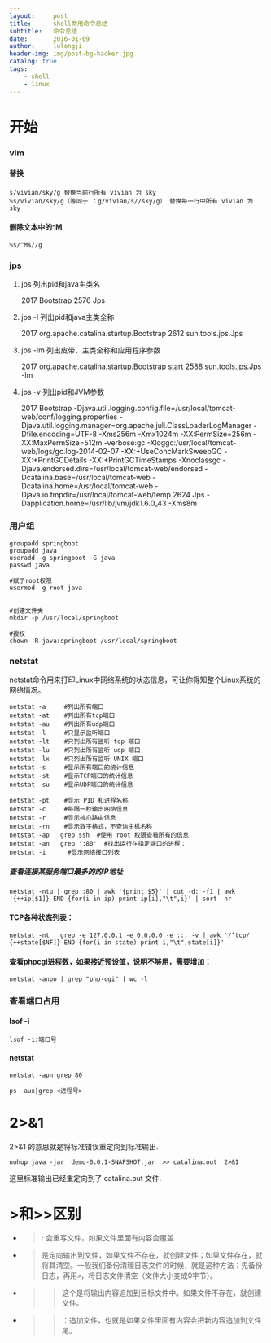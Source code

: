 ```yaml
---
layout:     post
title:      shell常用命令总结
subtitle:   命令总结
date:       2016-01-09
author:     lulongji
header-img: img/post-bg-hacker.jpg
catalog: true
tags:
    - shell
    - linux
---
```


# 开始


### vim 
#### 替换
    s/vivian/sky/g 替换当前行所有 vivian 为 sky 
    %s/vivian/sky/g（等同于 ：g/vivian/s//sky/g） 替换每一行中所有 vivian 为 sky 

#### 删除文本中的^M 
    %s/^M$//g 

### jps
1. jps
列出pid和java主类名

    2017 Bootstrap
    2576 Jps

2. jps -l
列出pid和java主类全称

    2017 org.apache.catalina.startup.Bootstrap
    2612 sun.tools.jps.Jps

3. jps -lm
列出皮带、主类全称和应用程序参数

    2017 org.apache.catalina.startup.Bootstrap start
    2588 sun.tools.jps.Jps -lm

4. jps -v
列出pid和JVM参数

    2017 Bootstrap -Djava.util.logging.config.file=/usr/local/tomcat-web/conf/logging.properties -Djava.util.logging.manager=org.apache.juli.ClassLoaderLogManager -Dfile.encoding=UTF-8 -Xms256m -Xmx1024m -XX:PermSize=256m -XX:MaxPermSize=512m -verbose:gc -Xloggc:/usr/local/tomcat-web/logs/gc.log-2014-02-07 -XX:+UseConcMarkSweepGC -XX:+PrintGCDetails -XX:+PrintGCTimeStamps -Xnoclassgc -Djava.endorsed.dirs=/usr/local/tomcat-web/endorsed -Dcatalina.base=/usr/local/tomcat-web -Dcatalina.home=/usr/local/tomcat-web -Djava.io.tmpdir=/usr/local/tomcat-web/temp
    2624 Jps -Dapplication.home=/usr/lib/jvm/jdk1.6.0_43 -Xms8m
    
### 用户组

    groupadd springboot
    groupadd java
    useradd -g springboot -G java
    passwd java

    #赋予root权限
    usermod -g root java


    #创建文件夹
    mkdir -p /usr/local/springboot

    #授权
    chown -R java:springboot /usr/local/springboot


### netstat
netstat命令用来打印Linux中网络系统的状态信息，可让你得知整个Linux系统的网络情况。


    netstat -a     #列出所有端口
    netstat -at    #列出所有tcp端口
    netstat -au    #列出所有udp端口
    netstat -l     #只显示监听端口
    netstat -lt    #只列出所有监听 tcp 端口
    netstat -lu    #只列出所有监听 udp 端口
    netstat -lx    #只列出所有监听 UNIX 端口
    netstat -s     #显示所有端口的统计信息
    netstat -st    #显示TCP端口的统计信息
    netstat -su    #显示UDP端口的统计信息

    netstat -pt    #显示 PID 和进程名称
    netstat -c     #每隔一秒输出网络信息
    netstat -r     #显示核心路由信息
    netstat -rn    #显示数字格式，不查询主机名称
    netstat -ap | grep ssh  #使用 root 权限查看所有的信息
    netstat -an | grep ':80'  #找出运行在指定端口的进程：
    netstat -i      #显示网络接口列表


##### 查看连接某服务端口最多的的IP地址
    netstat -ntu | grep :80 | awk '{print $5}' | cut -d: -f1 | awk '{++ip[$1]} END {for(i in ip) print ip[i],"\t",i}' | sort -nr 

#### TCP各种状态列表：
    netstat -nt | grep -e 127.0.0.1 -e 0.0.0.0 -e ::: -v | awk '/^tcp/ {++state[$NF]} END {for(i in state) print i,"\t",state[i]}'

#### 查看phpcgi进程数，如果接近预设值，说明不够用，需要增加：
    netstat -anpo | grep "php-cgi" | wc -l



### 查看端口占用

#### lsof -i

    lsof -i:端口号

####  netstat

    netstat -apn|grep 80  

    ps -aux|grep <进程号>


# 2>&1 
2>&1 的意思就是将标准错误重定向到标准输出.

    nohup java -jar  demo-0.0.1-SNAPSHOT.jar  >> catalina.out  2>&1 

这里标准输出已经重定向到了 catalina.out 文件.


# >和>>区别

- >: 会重写文件，如果文件里面有内容会覆盖
- >  是定向输出到文件，如果文件不存在，就创建文件；如果文件存在，就将其清空。一般我们备份清理日志文件的时候，就是这种方法：先备份日志，再用`>`，将日志文件清空（文件大小变成0字节）。
- >>  这个是将输出内容追加到目标文件中。如果文件不存在，就创建文件。
- >>：追加文件，也就是如果文件里面有内容会把新内容追加到文件尾。


